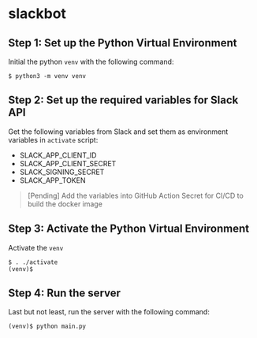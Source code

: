 # slackbot

## Step 1: Set up the Python Virtual Environment

Initial the python `venv` with the following command:

```
$ python3 -m venv venv
```

## Step 2: Set up the required variables for Slack API

Get the following variables from Slack and set them as environment variables in `activate` script:

- SLACK_APP_CLIENT_ID
- SLACK_APP_CLIENT_SECRET
- SLACK_SIGNING_SECRET
- SLACK_APP_TOKEN

> [Pending] Add the variables into GitHub Action Secret for CI/CD to build the docker image

## Step 3: Activate the Python Virtual Environment

Activate the `venv`

```
$ . ./activate
(venv)$
```

## Step 4: Run the server

Last but not least, run the server with the following command:

```
(venv)$ python main.py
```
